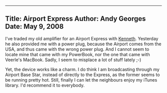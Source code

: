 -----
Title:  Airport Express
Author: Andy Georges
Date: May 9, 2008
----







I've traded my old amplifier for an Airport Express with
[Kenneth](http://trappist.elis.ugent.be/~kehoste/blog/). Yesterday he
also provided me with a power plug, because the Airport comes from the
USA, and thus came with the wrong power plug. And I cannot seem to
locate mine that came with my PowerBook, nor the one that came with
Veerle's MacBook. Sadly, I seem to misplace a lot of stuff lately ;-)


Yet, the device works like a charm. I do think I am broadcasting through
my Airport Base Star, instead of directly to the Express, as the former
seems to be running pretty hot. Still, finally I can let the neighbours
enjoy my iTunes library. I'd recommend it to everybody.




